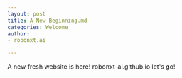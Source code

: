 ```yaml
---
layout: post
title: A New Beginning.md
categories: Welcome
author:
- robonxt.ai

---
```

A new fresh website is here! robonxt-ai.github.io let's go!